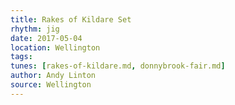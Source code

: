 ```yaml
---
title: Rakes of Kildare Set
rhythm: jig
date: 2017-05-04
location: Wellington
tags: 
tunes: [rakes-of-kildare.md, donnybrook-fair.md]
author: Andy Linton
source: Wellington
---
```

